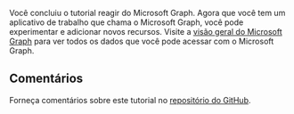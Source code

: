 <!-- markdownlint-disable MD002 MD041 -->

Você concluiu o tutorial reagir do Microsoft Graph. Agora que você tem um aplicativo de trabalho que chama o Microsoft Graph, você pode experimentar e adicionar novos recursos. Visite a [visão geral do Microsoft Graph](/graph/overview) para ver todos os dados que você pode acessar com o Microsoft Graph.

## <a name="feedback"></a>Comentários

Forneça comentários sobre este tutorial no [repositório do GitHub](https://github.com/microsoftgraph/msgraph-training-reactspa).
